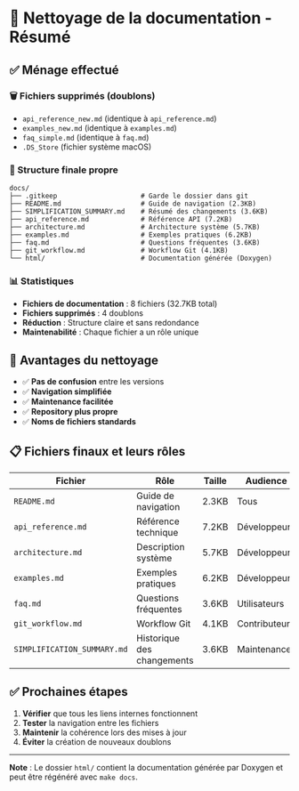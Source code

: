 # 🧹 Nettoyage de la documentation - Résumé

## ✅ Ménage effectué

### 🗑️ Fichiers supprimés (doublons)
- `api_reference_new.md` (identique à `api_reference.md`)
- `examples_new.md` (identique à `examples.md`)
- `faq_simple.md` (identique à `faq.md`)
- `.DS_Store` (fichier système macOS)

### 📁 Structure finale propre

```
docs/
├── .gitkeep                     # Garde le dossier dans git
├── README.md                    # Guide de navigation (2.3KB)
├── SIMPLIFICATION_SUMMARY.md    # Résumé des changements (3.6KB)
├── api_reference.md             # Référence API (7.2KB)
├── architecture.md              # Architecture système (5.7KB)
├── examples.md                  # Exemples pratiques (6.2KB)
├── faq.md                       # Questions fréquentes (3.6KB)
├── git_workflow.md              # Workflow Git (4.1KB)
└── html/                        # Documentation générée (Doxygen)
```

### 📊 Statistiques

- **Fichiers de documentation** : 8 fichiers (32.7KB total)
- **Fichiers supprimés** : 4 doublons
- **Réduction** : Structure claire et sans redondance
- **Maintenabilité** : Chaque fichier a un rôle unique

## 🎯 Avantages du nettoyage

- ✅ **Pas de confusion** entre les versions
- ✅ **Navigation simplifiée** 
- ✅ **Maintenance facilitée**
- ✅ **Repository plus propre**
- ✅ **Noms de fichiers standards**

## 📋 Fichiers finaux et leurs rôles

| Fichier | Rôle | Taille | Audience |
|---------|------|--------|----------|
| `README.md` | Guide de navigation | 2.3KB | Tous |
| `api_reference.md` | Référence technique | 7.2KB | Développeurs |
| `architecture.md` | Description système | 5.7KB | Développeurs |
| `examples.md` | Exemples pratiques | 6.2KB | Développeurs |
| `faq.md` | Questions fréquentes | 3.6KB | Utilisateurs |
| `git_workflow.md` | Workflow Git | 4.1KB | Contributeurs |
| `SIMPLIFICATION_SUMMARY.md` | Historique des changements | 3.6KB | Maintenance |

## ✅ Prochaines étapes

1. **Vérifier** que tous les liens internes fonctionnent
2. **Tester** la navigation entre les fichiers
3. **Maintenir** la cohérence lors des mises à jour
4. **Éviter** la création de nouveaux doublons

---

**Note** : Le dossier `html/` contient la documentation générée par Doxygen et peut être régénéré avec `make docs`.
